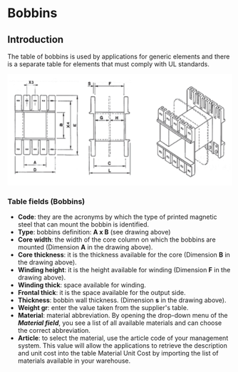 # Bobbins

## Introduction
The table of bobbins is used by applications for generic elements and there is a separate table for elements that must comply with UL standards. 

<img src="img/Rocchetti.png" height="250px">

### Table fields (Bobbins)
- **Code**: they are the acronyms by which the type of printed magnetic steel that can mount the bobbin is identified.
- **Type**: bobbins definition: **A x B** (see drawing above)
- **Core width**: the width of the core column on which the bobbins are mounted (Dimension **A** in the drawing above).
- **Core thickness**: it is the thickness available for the core (Dimension **B** in the drawing above).
- **Winding height**: it is the height available for winding (Dimension **F** in the drawing above).
- **Winding thick**: space available for winding.
- **Frontal thick**: it is the space available for the output side.
- **Thickness**: bobbin wall thickness. (Dimension **s** in the drawing above).
- **Weight gr**: enter the value taken from the supplier's table.
- **Material**: material abbreviation. By opening the drop-down menu of the ***Material field***, you see a list of all available materials and can choose the correct abbreviation.
- **Article**: to select the material, use the article code of your management system. This value will allow the applications to retrieve the description and unit cost into the table Material Unit Cost by importing the list of materials available in your warehouse.

